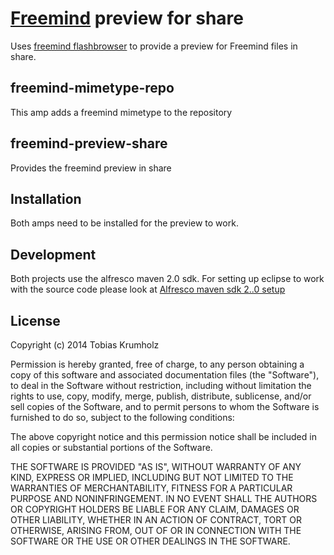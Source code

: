 [Freemind](http://freemind.sourceforge.net/wiki/index.php/Main_Page) preview for share
=================================================================

Uses [freemind flashbrowser](http://freemind.sourceforge.net/wiki/index.php/Flash_browser) to provide a preview for Freemind files in share.

freemind-mimetype-repo
-----------------------------------------
This amp adds a freemind mimetype to the repository

freemind-preview-share
-----------------------------------------
Provides the freemind preview in share


Installation
-----------------------------------------
Both amps need to be installed for the preview to work.

Development
-----------------------------------------
Both projects use the alfresco maven 2.0 sdk. For setting up eclipse to work with the source code please look at [Alfresco maven sdk 2..0 setup](https://www.youtube.com/watch?v=utYZaVe9Nd0)


License
-----------------------------------------

Copyright (c) 2014 Tobias Krumholz

Permission is hereby granted, free of charge, to any person obtaining a copy of this software and associated documentation files (the "Software"), to deal in the Software without restriction, including without limitation the rights to use, copy, modify, merge, publish, distribute, sublicense, and/or sell copies of the Software, and to permit persons to whom the Software is furnished to do so, subject to the following conditions:

The above copyright notice and this permission notice shall be included in all copies or substantial portions of the Software.

THE SOFTWARE IS PROVIDED "AS IS", WITHOUT WARRANTY OF ANY KIND, EXPRESS OR IMPLIED, INCLUDING BUT NOT LIMITED TO THE WARRANTIES OF MERCHANTABILITY, FITNESS FOR A PARTICULAR PURPOSE AND NONINFRINGEMENT. IN NO EVENT SHALL THE AUTHORS OR COPYRIGHT HOLDERS BE LIABLE FOR ANY CLAIM, DAMAGES OR OTHER LIABILITY, WHETHER IN AN ACTION OF CONTRACT, TORT OR OTHERWISE, ARISING FROM, OUT OF OR IN CONNECTION WITH THE SOFTWARE OR THE USE OR OTHER DEALINGS IN THE SOFTWARE.


